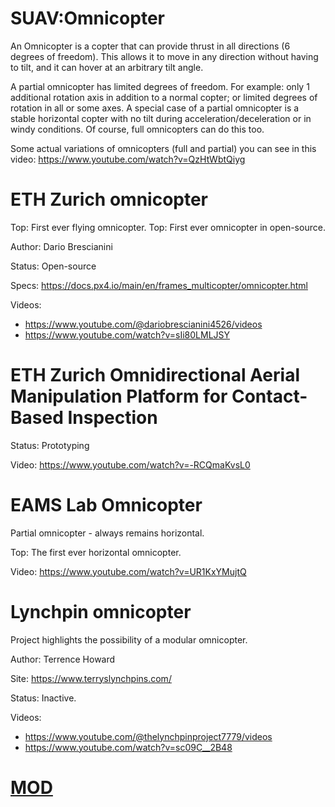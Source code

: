 SUAV:Omnicopter
===============

An Omnicopter is a copter that can provide thrust in all directions (6 degrees of freedom).
This allows it to move in any direction without having to tilt, and it can hover at an arbitrary tilt angle.

A partial omnicopter has limited degrees of freedom. For example:
only 1 additional rotation axis in addition to a normal copter; or limited degrees of rotation in all or some axes.
A special case of a partial omnicopter is a stable horizontal copter with no tilt during acceleration/deceleration or in windy conditions.
Of course, full omnicopters can do this too.

Some actual variations of omnicopters (full and partial) you can see in this video:
https://www.youtube.com/watch?v=QzHtWbtQiyg


# ETH Zurich omnicopter

Top: First ever flying omnicopter.
Top: First ever omnicopter in open-source.

Author: Dario Brescianini

Status: Open-source

Specs: https://docs.px4.io/main/en/frames_multicopter/omnicopter.html

Videos:
- https://www.youtube.com/@dariobrescianini4526/videos
- https://www.youtube.com/watch?v=sIi80LMLJSY



# ETH Zurich Omnidirectional Aerial Manipulation Platform for Contact-Based Inspection

Status: Prototyping

Video: https://www.youtube.com/watch?v=-RCQmaKvsL0



# EAMS Lab Omnicopter

Partial omnicopter - always remains horizontal.

Top: The first ever horizontal omnicopter.

Video: https://www.youtube.com/watch?v=UR1KxYMujtQ



# Lynchpin omnicopter

Project highlights the possibility of a modular omnicopter.

Author: Terrence Howard

Site: https://www.terryslynchpins.com/

Status: Inactive.

Videos:
- https://www.youtube.com/@thelynchpinproject7779/videos
- https://www.youtube.com/watch?v=sc09C__2B48



# [MOD](https://github.com/bpodchezertsev/MOD/readme.md)
